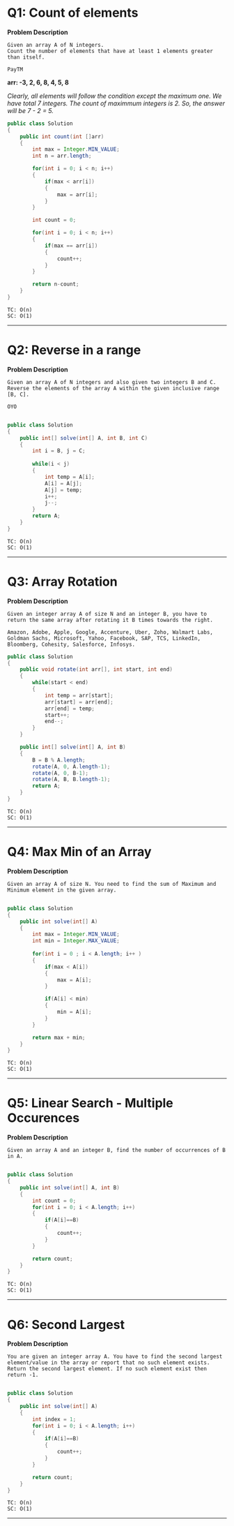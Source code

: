 # Q1: Count of elements

**Problem Description**

```
Given an array A of N integers. 
Count the number of elements that have at least 1 elements greater than itself.
```
~~~
PayTM
~~~

**arr: -3, 2, 6, 8, 4, 5, 8** 

*Clearly, all elements will follow the condition except the maximum one. We have total 7 integers. The count of maximmum integers is 2. So, the answer will be 7 - 2 = 5.*

```java
public class Solution
{
	public int count(int []arr)
	{
		int max = Integer.MIN_VALUE;
        int n = arr.length;

		for(int i = 0; i < n; i++)
		{
            if(max < arr[i])
            {
				max = arr[i];
            }
        }

		int count = 0;

		for(int i = 0; i < n; i++)
		{
			if(max == arr[i])
			{
				count++;
			}
		}

		return n-count;
    }
}
```
~~~
TC: O(n)
SC: O(1)
~~~
---


# Q2: Reverse in a range

**Problem Description**

```
Given an array A of N integers and also given two integers B and C. Reverse the elements of the array A within the given inclusive range [B, C].
```
~~~
OYO
~~~

```java

public class Solution
{
	public int[] solve(int[] A, int B, int C)
	{
		int i = B, j = C;
	
		while(i < j)
		{
			int temp = A[i];
			A[i] = A[j];
			A[j] = temp;
			i++;
			j--;
		}
		return A;
	}
}

```

~~~
TC: O(n)
SC: O(1)
~~~
---

# Q3: Array Rotation

**Problem Description**

```
Given an integer array A of size N and an integer B, you have to return the same array after rotating it B times towards the right.
```

~~~
Amazon, Adobe, Apple, Google, Accenture, Uber, Zoho, Walmart Labs, Goldman Sachs, Microsoft, Yahoo, Facebook, SAP, TCS, LinkedIn, Bloomberg, Cohesity, Salesforce, Infosys. 
~~~

```java
public class Solution
{
	public void rotate(int arr[], int start, int end)
	{
    	while(start < end)
    	{
        	int temp = arr[start];
        	arr[start] = arr[end];
        	arr[end] = temp;
        	start++;
        	end--;
    	}
	}

	public int[] solve(int[] A, int B) 
	{
		B = B % A.length;
		rotate(A, 0, A.length-1);
		rotate(A, 0, B-1);
		rotate(A, B, B.length-1);
    	return A;
	}
}
```
~~~
TC: O(n)
SC: O(1)
~~~
---

# Q4: Max Min of an Array

**Problem Description**

```
Given an array A of size N. You need to find the sum of Maximum and Minimum element in the given array.
```

~~~java

public class Solution
{
	public int solve(int[] A) 
    {
		int max = Integer.MIN_VALUE;
        int min = Integer.MAX_VALUE;
        
		for(int i = 0 ; i < A.length; i++ )
        {
            if(max < A[i])
            {
                max = A[i];
            }

            if(A[i] < min)
            {
                min = A[i];
            }
        }

        return max + min;
    }
}
~~~

~~~
TC: O(n)
SC: O(1)
~~~
---

# Q5: Linear Search - Multiple Occurences

**Problem Description**

~~~
Given an array A and an integer B, find the number of occurrences of B in A.
~~~

~~~java

public class Solution 
{
	public int solve(int[] A, int B) 
    {
        int count = 0;
        for(int i = 0; i < A.length; i++)
        {
            if(A[i]==B)
            {
                count++;
            }
        }

        return count;
    }
}
~~~

~~~
TC: O(n)
SC: O(1)
~~~
---

# Q6:  Second Largest


**Problem Description**

~~~
You are given an integer array A. You have to find the second largest element/value in the array or report that no such element exists.
Return the second largest element. If no such element exist then return -1.
~~~

~~~java

public class Solution 
{
	public int solve(int[] A) 
    {
        int index = 1;
        for(int i = 0; i < A.length; i++)
        {
            if(A[i]==B)
            {
                count++;
            }
        }

        return count;
    }
}
~~~

~~~
TC: O(n)
SC: O(1)
~~~
---